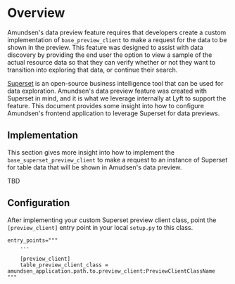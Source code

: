 # Overview

Amundsen's data preview feature requires that developers create a custom implementation of `base_preview_client` to make a request for the data to be shown in the preview. This feature was designed to assist with data discovery by providing the end user the option to view a sample of the actual resource data so that they can verify whether or not they want to transition into exploring that data, or continue their search.

[Superset](https://github.com/apache/incubator-superset) is an open-source business intelligence tool that can be used for data exploration. Amundsen's data preview feature was created with Superset in mind, and it is what we leverage internally at Lyft to support the feature. This document provides some insight into how to configure Amundsen's frontend application to leverage Superset for data previews.

## Implementation

This section gives more insight into how to implement the `base_superset_preview_client` to make a request to an instance of Superset for table data that will be shown in Amudsen's data preview.

TBD

## Configuration

After implementing your custom Superset preview client class, point the `[preview_client]` entry point in your local `setup.py` to this class.

```
entry_points="""
    ...

    [preview_client]
    table_preview_client_class = amundsen_application.path.to.preview_client:PreviewClientClassName
"""
```
